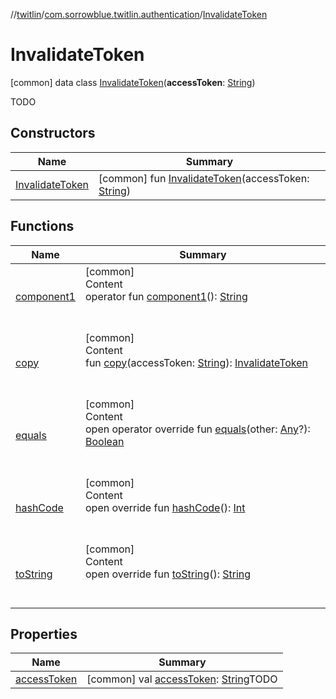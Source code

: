 //[twitlin](../../index.md)/[com.sorrowblue.twitlin.authentication](../index.md)/[InvalidateToken](index.md)



# InvalidateToken  
 [common] data class [InvalidateToken](index.md)(**accessToken**: [String](https://kotlinlang.org/api/latest/jvm/stdlib/kotlin/-string/index.html))

TODO

   


## Constructors  
  
|  Name|  Summary| 
|---|---|
| <a name="com.sorrowblue.twitlin.authentication/InvalidateToken/InvalidateToken/#kotlin.String/PointingToDeclaration/"></a>[InvalidateToken](-invalidate-token.md)| <a name="com.sorrowblue.twitlin.authentication/InvalidateToken/InvalidateToken/#kotlin.String/PointingToDeclaration/"></a> [common] fun [InvalidateToken](-invalidate-token.md)(accessToken: [String](https://kotlinlang.org/api/latest/jvm/stdlib/kotlin/-string/index.html))   <br>


## Functions  
  
|  Name|  Summary| 
|---|---|
| <a name="com.sorrowblue.twitlin.authentication/InvalidateToken/component1/#/PointingToDeclaration/"></a>[component1](component1.md)| <a name="com.sorrowblue.twitlin.authentication/InvalidateToken/component1/#/PointingToDeclaration/"></a>[common]  <br>Content  <br>operator fun [component1](component1.md)(): [String](https://kotlinlang.org/api/latest/jvm/stdlib/kotlin/-string/index.html)  <br><br><br>
| <a name="com.sorrowblue.twitlin.authentication/InvalidateToken/copy/#kotlin.String/PointingToDeclaration/"></a>[copy](copy.md)| <a name="com.sorrowblue.twitlin.authentication/InvalidateToken/copy/#kotlin.String/PointingToDeclaration/"></a>[common]  <br>Content  <br>fun [copy](copy.md)(accessToken: [String](https://kotlinlang.org/api/latest/jvm/stdlib/kotlin/-string/index.html)): [InvalidateToken](index.md)  <br><br><br>
| <a name="kotlin/Any/equals/#kotlin.Any?/PointingToDeclaration/"></a>[equals](../../com.sorrowblue.twitlin.v2.users/-users-api/-expansion/-companion/index.md#%5Bkotlin%2FAny%2Fequals%2F%23kotlin.Any%3F%2FPointingToDeclaration%2F%5D%2FFunctions%2F1930806739)| <a name="kotlin/Any/equals/#kotlin.Any?/PointingToDeclaration/"></a>[common]  <br>Content  <br>open operator override fun [equals](../../com.sorrowblue.twitlin.v2.users/-users-api/-expansion/-companion/index.md#%5Bkotlin%2FAny%2Fequals%2F%23kotlin.Any%3F%2FPointingToDeclaration%2F%5D%2FFunctions%2F1930806739)(other: [Any](https://kotlinlang.org/api/latest/jvm/stdlib/kotlin/-any/index.html)?): [Boolean](https://kotlinlang.org/api/latest/jvm/stdlib/kotlin/-boolean/index.html)  <br><br><br>
| <a name="kotlin/Any/hashCode/#/PointingToDeclaration/"></a>[hashCode](../../com.sorrowblue.twitlin.v2.users/-users-api/-expansion/-companion/index.md#%5Bkotlin%2FAny%2FhashCode%2F%23%2FPointingToDeclaration%2F%5D%2FFunctions%2F1930806739)| <a name="kotlin/Any/hashCode/#/PointingToDeclaration/"></a>[common]  <br>Content  <br>open override fun [hashCode](../../com.sorrowblue.twitlin.v2.users/-users-api/-expansion/-companion/index.md#%5Bkotlin%2FAny%2FhashCode%2F%23%2FPointingToDeclaration%2F%5D%2FFunctions%2F1930806739)(): [Int](https://kotlinlang.org/api/latest/jvm/stdlib/kotlin/-int/index.html)  <br><br><br>
| <a name="kotlin/Any/toString/#/PointingToDeclaration/"></a>[toString](../../com.sorrowblue.twitlin.v2.users/-users-api/-expansion/-companion/index.md#%5Bkotlin%2FAny%2FtoString%2F%23%2FPointingToDeclaration%2F%5D%2FFunctions%2F1930806739)| <a name="kotlin/Any/toString/#/PointingToDeclaration/"></a>[common]  <br>Content  <br>open override fun [toString](../../com.sorrowblue.twitlin.v2.users/-users-api/-expansion/-companion/index.md#%5Bkotlin%2FAny%2FtoString%2F%23%2FPointingToDeclaration%2F%5D%2FFunctions%2F1930806739)(): [String](https://kotlinlang.org/api/latest/jvm/stdlib/kotlin/-string/index.html)  <br><br><br>


## Properties  
  
|  Name|  Summary| 
|---|---|
| <a name="com.sorrowblue.twitlin.authentication/InvalidateToken/accessToken/#/PointingToDeclaration/"></a>[accessToken](access-token.md)| <a name="com.sorrowblue.twitlin.authentication/InvalidateToken/accessToken/#/PointingToDeclaration/"></a> [common] val [accessToken](access-token.md): [String](https://kotlinlang.org/api/latest/jvm/stdlib/kotlin/-string/index.html)TODO   <br>

